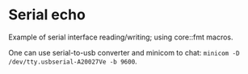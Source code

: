 # Serial echo

Example of serial interface reading/writing; using core::fmt macros.

One can use serial-to-usb converter and minicom to chat: `minicom -D /dev/tty.usbserial-A20027Ve -b 9600`.
